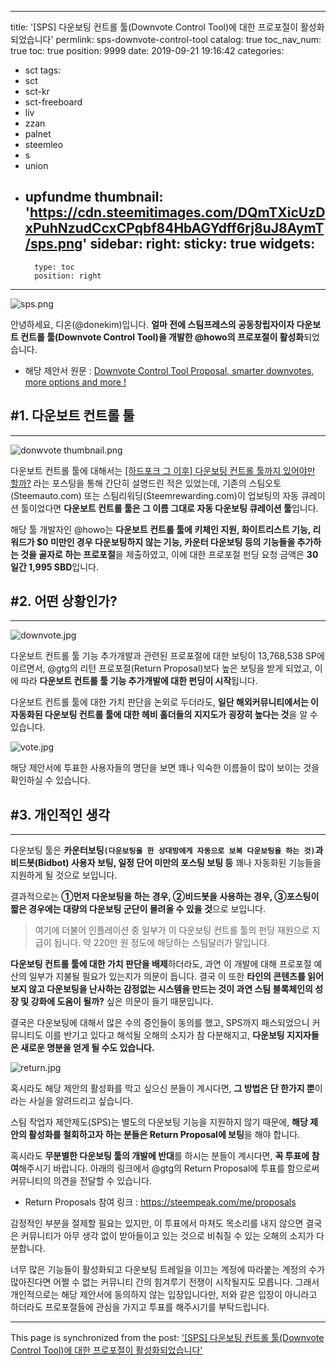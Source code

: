 
---
title: '[SPS] 다운보팅 컨트롤 툴(Downvote Control Tool)에 대한 프로포절이 활성화되었습니다'
permlink: sps-downvote-control-tool
catalog: true
toc_nav_num: true
toc: true
position: 9999
date: 2019-09-21 19:16:42
categories:
- sct
tags:
- sct
- sct-kr
- sct-freeboard
- liv
- zzan
- palnet
- steemleo
- s
- union
- upfundme
thumbnail: 'https://cdn.steemitimages.com/DQmTXicUzDxPuhNzudCcxCPqbf84HbAGYdff6rj8uJ8AymT/sps.png'
sidebar:
    right:
        sticky: true
widgets:
    -
        type: toc
        position: right
---


![sps.png](https://cdn.steemitimages.com/DQmTXicUzDxPuhNzudCcxCPqbf84HbAGYdff6rj8uJ8AymT/sps.png)

안녕하세요, 디온(@donekim)입니다. **얼마 전에 스팀프레스의 공동창립자이자 다운보트 컨트롤 툴(Downvote Control Tool)을 개발한 @howo의 프로포절이 활성화**되었습니다. 

- 해당 제안서 원문 : [Downvote Control Tool Proposal, smarter downvotes, more options and more !](https://steemit.com/downvotes/@howo/downvote-control-tool-proposal-smarter-downvotes-more-options-and-more)

## #1. 다운보트 컨트롤 툴
---
![donwvote thumbnail.png](https://cdn.steemitimages.com/DQmanSjaB5NEWiK5w2rnRUTevTTt9keCjNvPTY7JfYdM1cQ/donwvote%20thumbnail.png)

다운보트 컨트롤 툴에 대해서는 [[하드포크 그 이후] 다운보팅 컨트롤 툴까지 있어야만 할까?](https://www.steemcoinpan.com/sct/@donekim/tgoni) 라는 포스팅을 통해 간단히 설명드린 적은 있었는데, 기존의 스팀오토(Steemauto.com) 또는 스팀리워딩(Steemrewarding.com)이 업보팅의 자동 큐레이션 툴이었다면 **다운보트 컨트롤 툴은 그 이름 그대로 자동 다운보팅 큐레이션 툴**입니다.

해당 툴 개발자인 @howo는 **다운보트 컨트롤 툴에 키체인 지원, 화이트리스트 기능, 리워드가 $0 미만인 경우 다운보팅하지 않는 기능, 카운터 다운보팅 등의 기능들을 추가하는 것을 골자로 하는 프로포절**을 제출하였고, 이에 대한 프로포절 펀딩 요청 금액은 **30일간 1,995 SBD**입니다. 

## #2. 어떤 상황인가?
---

![downvote.jpg](https://cdn.steemitimages.com/DQmPo3EXHxY3iuU4dvSNxMp2rMNVPwVH6tQZGZ2eyyssYTt/downvote.jpg)

다운보트 컨트롤 툴 기능 추가개발과 관련된 프로포절에 대한 보팅이 13,768,538 SP에 이르면서, @gtg의 리턴 프로포절(Return Proposal)보다 높은 보팅을 받게 되었고, 이에 따라 **다운보트 컨트롤 툴 기능 추가개발에 대한 펀딩이 시작**됩니다. 

다운보트 컨트롤 툴에 대한 가치 판단을 논외로 두더라도, **일단 해외커뮤니티에서는 이 자동화된 다운보팅 컨트롤 툴에 대한 헤비 홀더들의 지지도가 굉장히 높다는 것**을 알 수 있습니다.

![vote.jpg](https://cdn.steemitimages.com/DQmV3mv88SDRzt9DqZvBiu13AE1PpDEXzWkVmryTUBZWNsS/vote.jpg)

해당 제안서에 투표한 사용자들의 명단을 보면 꽤나 익숙한 이름들이 많이 보이는 것을 확인하실 수 있습니다. 

## #3. 개인적인 생각
---

다운보팅 툴은 **카운터보팅`(다운보팅을 한 상대방에게 자동으로 보복 다운보팅을 하는 것)`과 비드봇(Bidbot) 사용자 보팅, 일정 단어 미만의 포스팅 보팅 등** 꽤나 자동화된 기능들을 지원하게 될 것으로 보입니다.

결과적으로는 **①먼저 다운보팅을 하는 경우, ②비드봇을 사용하는 경우, ③포스팅이 짧은 경우에는 대량의 다운보팅 군단이 몰려올 수 있을 것**으로 보입니다.

> 여기에 더불어 인플레이션 중 일부가 이 다운보팅 컨트롤 툴의 펀딩 재원으로 지급이 됩니다. 약 220만 원 정도에 해당하는 스팀달러가 말입니다.

**다운보팅 컨트롤 툴에 대한 가치 판단을 배제**하더라도, 과연 이 개발에 대해 프로포절 예산의 일부가 지불될 필요가 있는지가 의문이 듭니다. 결국 이 또한 **타인의 콘텐츠를 읽어보지 않고 다운보팅을 난사하는 감정없는 시스템을 만드는 것이 과연 스팀 블록체인의 성장 및 강화에 도움이 될까?** 싶은 의문이 들기 때문입니다.

결국은 다운보팅에 대해서 많은 수의 증인들이 동의를 했고, SPS까지 패스되었으니 커뮤니티도 이를 반기고 있다고 해석될 오해의 소지가 참 다분해지고, **다운보팅 지지자들은 새로운 명분을 얻게 될 수도 있습니다.**

![return.jpg](https://cdn.steemitimages.com/DQmTiTfq3mouV3pFJCQo1vcwmK54qzJ5dSqQ1aCqCeLbm8k/return.jpg)

혹시라도 해당 제안의 활성화를 막고 싶으신 분들이 계시다면, **그 방법은 단 한가지 뿐**이라는 사실을 알려드리고 싶습니다. 

스팀 작업자 제안제도(SPS)는 별도의 다운보팅 기능을 지원하지 않기 때문에, **해당 제안의 활성화를 철회하고자 하는 분들은 **Return Proposal**에 보팅**을 해야 합니다. 

혹시라도 **무분별한 다운보팅 툴의 개발에 반대**를 하시는 분들이 계시다면, **꼭 투표에 참여**해주시기 바랍니다. 아래의 링크에서 @gtg의 Return Proposal에 투표를 함으로써 커뮤니티의 의견을 전달할 수 있습니다.

- Return Proposals 참여 링크 : https://steempeak.com/me/proposals

감정적인 부분을 절제할 필요는 있지만, 이 투표에서 마져도 목소리를 내지 않으면 결국은 커뮤니티가 아무 생각 없이 받아들이고 있는 것으로 비춰질 수 있는 오해의 소지가 다분합니다.

너무 많은 기능들이 활성화되고 다운보팅 트레일을 이끄는 계정에 따라붙는 계정의 수가 많아진다면 어쩔 수 없는 커뮤니티 간의 힘겨루기 전쟁이 시작될지도 모릅니다. 그래서 개인적으로는 해당 제안서에 동의하지 않는 입장입니다만, 저와 같은 입장이 아니라고 하더라도 프로포절들에 관심을 가지고 투표를 해주시기를 부탁드립니다.

- - -

This page is synchronized from the post: ['[SPS] 다운보팅 컨트롤 툴(Downvote Control Tool)에 대한 프로포절이 활성화되었습니다'](https://steemit.com/@donekim/sps-downvote-control-tool)
